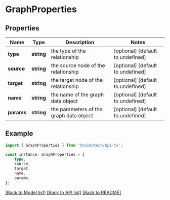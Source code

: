 # GraphProperties


## Properties

Name | Type | Description | Notes
------------ | ------------- | ------------- | -------------
**type** | **string** | the type of the relationship | [optional] [default to undefined]
**source** | **string** | the source node of the relationship | [optional] [default to undefined]
**target** | **string** | the target node of the relationship | [optional] [default to undefined]
**name** | **string** | the name of the graph data object | [optional] [default to undefined]
**params** | **string** | the parameters of the graph data object | [optional] [default to undefined]

## Example

```typescript
import { GraphProperties } from '@cosmotech/api-ts';

const instance: GraphProperties = {
    type,
    source,
    target,
    name,
    params,
};
```

[[Back to Model list]](../README.md#documentation-for-models) [[Back to API list]](../README.md#documentation-for-api-endpoints) [[Back to README]](../README.md)
